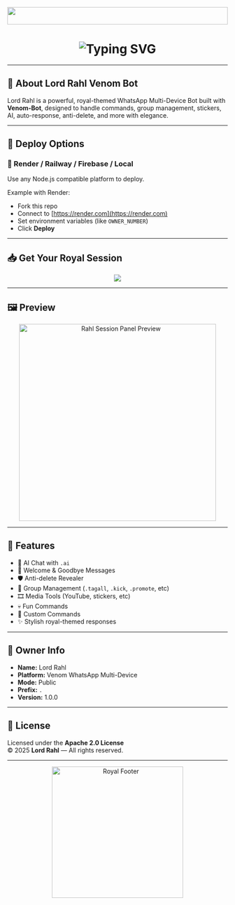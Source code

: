 <!-- Glowing Header -->
<p align="center">
  <img src="https://i.imgur.com/dBaSKWF.gif" width="100%" height="40px" />
</p>

<h1 align="center">
  <img src="https://readme-typing-svg.herokuapp.com?font=Fira+Code&size=24&duration=4000&pause=1000&color=8A2BE2&center=true&vCenter=true&width=600&lines=👑+Lord+Rahl+Venom+Bot+Activated!;Royal+Multi-Device+WhatsApp+Bot;Powered+by+Venom+and+Rahl+Intelligence+⚡" alt="Typing SVG" />
</h1>

---

## 🧠 About Lord Rahl Venom Bot

Lord Rahl is a powerful, royal-themed WhatsApp Multi-Device Bot built with **Venom-Bot**, designed to handle commands, group management, stickers, AI, auto-response, anti-delete, and more with elegance.

---

## 🚀 Deploy Options

### 🔧 Render / Railway / Firebase / Local
Use any Node.js compatible platform to deploy.

Example with Render:
- Fork this repo
- Connect to [https://render.com](https://render.com)
- Set environment variables (like `OWNER_NUMBER`)
- Click **Deploy**

---

## 📥 Get Your Royal Session

<p align="center">
  <a href="https://your-panel-link.com" target="_blank">
    <img src="https://img.shields.io/badge/Get%20Your%20Royal%20Session-%F0%9F%94%AE%20Click%20Here-blueviolet?style=for-the-badge&logo=whatsapp" />
  </a>
</p>

---

## 🖼️ Preview

<p align="center">
  <img src="https://i.imgur.com/zJ0lXDT.png" width="450px" alt="Rahl Session Panel Preview" />
</p>

---

## 📂 Features

- 🧠 AI Chat with `.ai`
- 👋 Welcome & Goodbye Messages
- 🛡️ Anti-delete Revealer
- 👥 Group Management (`.tagall`, `.kick`, `.promote`, etc)
- 🎞️ Media Tools (YouTube, stickers, etc)
- 💀 Fun Commands
- 🔧 Custom Commands
- ✨ Stylish royal-themed responses

---

## 👑 Owner Info

- **Name:** Lord Rahl  
- **Platform:** Venom WhatsApp Multi-Device  
- **Mode:** Public  
- **Prefix:** `.`  
- **Version:** 1.0.0  

---

## 📜 License

Licensed under the **Apache 2.0 License**  
© 2025 **Lord Rahl** — All rights reserved.

---

<p align="center">
  <img src="https://i.pinimg.com/originals/57/da/b1/57dab1f2f9ea349f837b3319bc4bbdf3.gif" width="300px" alt="Royal Footer" />
</p>
